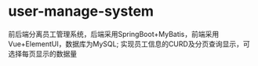 # user-manage-system
前后端分离员工管理系统，后端采用SpringBoot+MyBatis，前端采用Vue+ElementUI，数据库为MySQL;  实现员工信息的CURD及分页查询显示，可选择每页显示的数据量
